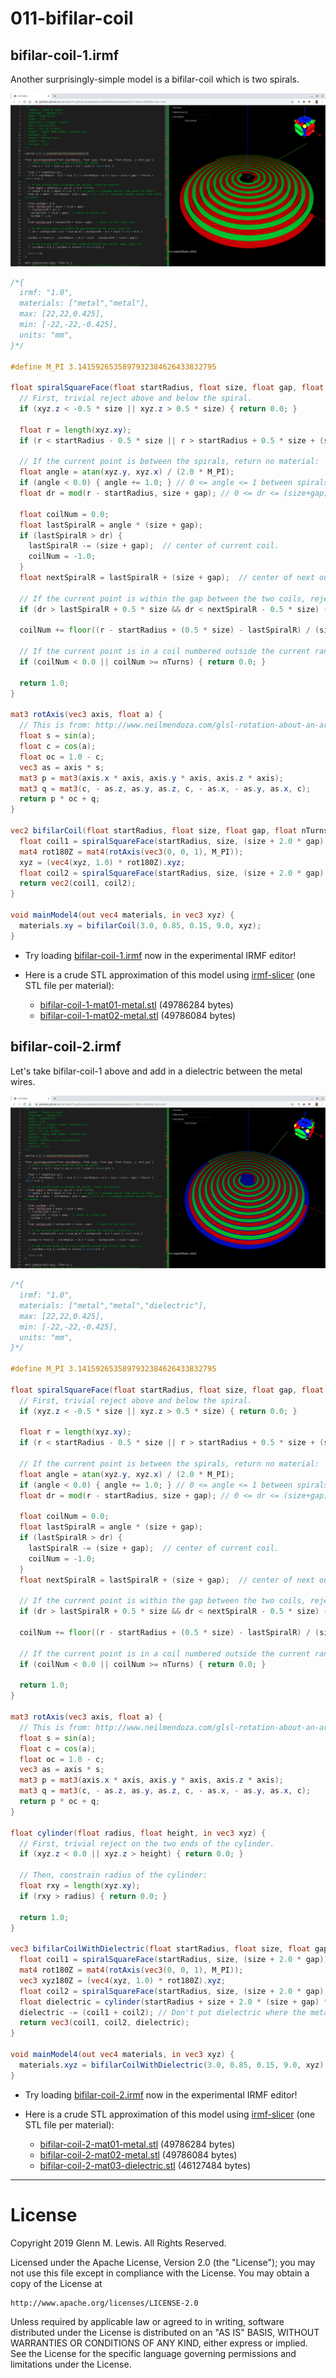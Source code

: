 # 011-bifilar-coil

## bifilar-coil-1.irmf

Another surprisingly-simple model is a bifilar-coil which is two spirals.

![bifilar-coil-1.png](bifilar-coil-1.png)

```glsl
/*{
  irmf: "1.0",
  materials: ["metal","metal"],
  max: [22,22,0.425],
  min: [-22,-22,-0.425],
  units: "mm",
}*/

#define M_PI 3.1415926535897932384626433832795

float spiralSquareFace(float startRadius, float size, float gap, float nTurns, in vec3 xyz) {
  // First, trivial reject above and below the spiral.
  if (xyz.z < -0.5 * size || xyz.z > 0.5 * size) { return 0.0; }
  
  float r = length(xyz.xy);
  if (r < startRadius - 0.5 * size || r > startRadius + 0.5 * size + (size + gap) * nTurns) { return 0.0; }
  
  // If the current point is between the spirals, return no material:
  float angle = atan(xyz.y, xyz.x) / (2.0 * M_PI);
  if (angle < 0.0) { angle += 1.0; } // 0 <= angle <= 1 between spirals from center to center.
  float dr = mod(r - startRadius, size + gap); // 0 <= dr <= (size+gap) between spirals from center to center.
  
  float coilNum = 0.0;
  float lastSpiralR = angle * (size + gap);
  if (lastSpiralR > dr) {
    lastSpiralR -= (size + gap);  // center of current coil.
    coilNum = -1.0;
  }
  float nextSpiralR = lastSpiralR + (size + gap);  // center of next outer coil.
  
  // If the current point is within the gap between the two coils, reject it.
  if (dr > lastSpiralR + 0.5 * size && dr < nextSpiralR - 0.5 * size) { return 0.0; }
  
  coilNum += floor((r - startRadius + (0.5 * size) - lastSpiralR) / (size + gap));

  // If the current point is in a coil numbered outside the current range, reject it.
  if (coilNum < 0.0 || coilNum >= nTurns) { return 0.0; }

  return 1.0;
}

mat3 rotAxis(vec3 axis, float a) {
  // This is from: http://www.neilmendoza.com/glsl-rotation-about-an-arbitrary-axis/
  float s = sin(a);
  float c = cos(a);
  float oc = 1.0 - c;
  vec3 as = axis * s;
  mat3 p = mat3(axis.x * axis, axis.y * axis, axis.z * axis);
  mat3 q = mat3(c, - as.z, as.y, as.z, c, - as.x, - as.y, as.x, c);
  return p * oc + q;
}

vec2 bifilarCoil(float startRadius, float size, float gap, float nTurns, in vec3 xyz) {
  float coil1 = spiralSquareFace(startRadius, size, (size + 2.0 * gap), nTurns, xyz);
  mat4 rot180Z = mat4(rotAxis(vec3(0, 0, 1), M_PI));
  xyz = (vec4(xyz, 1.0) * rot180Z).xyz;
  float coil2 = spiralSquareFace(startRadius, size, (size + 2.0 * gap), nTurns, xyz);
  return vec2(coil1, coil2);
}

void mainModel4(out vec4 materials, in vec3 xyz) {
  materials.xy = bifilarCoil(3.0, 0.85, 0.15, 9.0, xyz);
}
```

* Try loading [bifilar-coil-1.irmf](https://gmlewis.github.io/irmf-editor/?s=github.com/gmlewis/irmf/blob/master/examples/011-bifilar-coil/bifilar-coil-1.irmf) now in the experimental IRMF editor!

* Here is a crude STL approximation of this model
  using [irmf-slicer](https://github.com/gmlewis/irmf-slicer)
  (one STL file per material):
  - [bifilar-coil-1-mat01-metal.stl](bifilar-coil-1-mat01-metal.stl) (49786284 bytes)
  - [bifilar-coil-1-mat02-metal.stl](bifilar-coil-1-mat02-metal.stl) (49786084 bytes)

## bifilar-coil-2.irmf

Let's take bifilar-coil-1 above and add in a dielectric between the metal wires.

![bifilar-coil-2.png](bifilar-coil-2.png)

```glsl
/*{
  irmf: "1.0",
  materials: ["metal","metal","dielectric"],
  max: [22,22,0.425],
  min: [-22,-22,-0.425],
  units: "mm",
}*/

#define M_PI 3.1415926535897932384626433832795

float spiralSquareFace(float startRadius, float size, float gap, float nTurns, in vec3 xyz) {
  // First, trivial reject above and below the spiral.
  if (xyz.z < -0.5 * size || xyz.z > 0.5 * size) { return 0.0; }
  
  float r = length(xyz.xy);
  if (r < startRadius - 0.5 * size || r > startRadius + 0.5 * size + (size + gap) * nTurns) { return 0.0; }
  
  // If the current point is between the spirals, return no material:
  float angle = atan(xyz.y, xyz.x) / (2.0 * M_PI);
  if (angle < 0.0) { angle += 1.0; } // 0 <= angle <= 1 between spirals from center to center.
  float dr = mod(r - startRadius, size + gap); // 0 <= dr <= (size+gap) between spirals from center to center.
  
  float coilNum = 0.0;
  float lastSpiralR = angle * (size + gap);
  if (lastSpiralR > dr) {
    lastSpiralR -= (size + gap);  // center of current coil.
    coilNum = -1.0;
  }
  float nextSpiralR = lastSpiralR + (size + gap);  // center of next outer coil.
  
  // If the current point is within the gap between the two coils, reject it.
  if (dr > lastSpiralR + 0.5 * size && dr < nextSpiralR - 0.5 * size) { return 0.0; }
  
  coilNum += floor((r - startRadius + (0.5 * size) - lastSpiralR) / (size + gap));

  // If the current point is in a coil numbered outside the current range, reject it.
  if (coilNum < 0.0 || coilNum >= nTurns) { return 0.0; }

  return 1.0;
}

mat3 rotAxis(vec3 axis, float a) {
  // This is from: http://www.neilmendoza.com/glsl-rotation-about-an-arbitrary-axis/
  float s = sin(a);
  float c = cos(a);
  float oc = 1.0 - c;
  vec3 as = axis * s;
  mat3 p = mat3(axis.x * axis, axis.y * axis, axis.z * axis);
  mat3 q = mat3(c, - as.z, as.y, as.z, c, - as.x, - as.y, as.x, c);
  return p * oc + q;
}

float cylinder(float radius, float height, in vec3 xyz) {
  // First, trivial reject on the two ends of the cylinder.
  if (xyz.z < 0.0 || xyz.z > height) { return 0.0; }
  
  // Then, constrain radius of the cylinder:
  float rxy = length(xyz.xy);
  if (rxy > radius) { return 0.0; }
  
  return 1.0;
}

vec3 bifilarCoilWithDielectric(float startRadius, float size, float gap, float nTurns, in vec3 xyz) {
  float coil1 = spiralSquareFace(startRadius, size, (size + 2.0 * gap), nTurns, xyz);
  mat4 rot180Z = mat4(rotAxis(vec3(0, 0, 1), M_PI));
  vec3 xyz180Z = (vec4(xyz, 1.0) * rot180Z).xyz;
  float coil2 = spiralSquareFace(startRadius, size, (size + 2.0 * gap), nTurns, xyz180Z);
  float dielectric = cylinder(startRadius + size + 2.0 * (size + gap) * nTurns, size, xyz+vec3(0,0,.5*size));
  dielectric -= (coil1 + coil2); // Don't put dielectric where the metal is.
  return vec3(coil1, coil2, dielectric);
}

void mainModel4(out vec4 materials, in vec3 xyz) {
  materials.xyz = bifilarCoilWithDielectric(3.0, 0.85, 0.15, 9.0, xyz);
}
```

* Try loading [bifilar-coil-2.irmf](https://gmlewis.github.io/irmf-editor/?s=github.com/gmlewis/irmf/blob/master/examples/011-bifilar-coil/bifilar-coil-2.irmf) now in the experimental IRMF editor!

* Here is a crude STL approximation of this model
  using [irmf-slicer](https://github.com/gmlewis/irmf-slicer)
  (one STL file per material):
  - [bifilar-coil-2-mat01-metal.stl](bifilar-coil-2-mat01-metal.stl) (49786284 bytes)
  - [bifilar-coil-2-mat02-metal.stl](bifilar-coil-2-mat02-metal.stl) (49786084 bytes)
  - [bifilar-coil-2-mat03-dielectric.stl](bifilar-coil-2-mat03-dielectric.stl) (46127484 bytes)

----------------------------------------------------------------------

# License

Copyright 2019 Glenn M. Lewis. All Rights Reserved.

Licensed under the Apache License, Version 2.0 (the "License");
you may not use this file except in compliance with the License.
You may obtain a copy of the License at

    http://www.apache.org/licenses/LICENSE-2.0

Unless required by applicable law or agreed to in writing, software
distributed under the License is distributed on an "AS IS" BASIS,
WITHOUT WARRANTIES OR CONDITIONS OF ANY KIND, either express or implied.
See the License for the specific language governing permissions and
limitations under the License.

